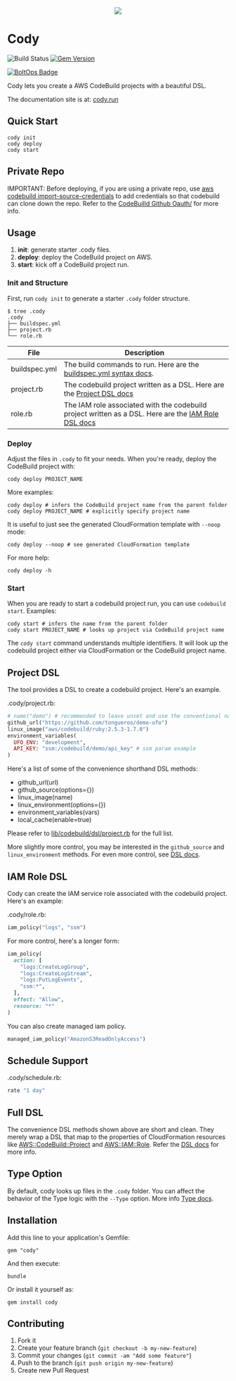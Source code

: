 <div align="center">
  <a href="http://cody.run"><img src="https://raw.githubusercontent.com/tongueroo/cody/master/docs/img/logos/cody-with-text.png" /></a>
</div>

# Cody

![Build Status](https://codebuild.us-west-2.amazonaws.com/badges?uuid=eyJlbmNyeXB0ZWREYXRhIjoiWWFRbjVNQlIvZGtSS2NMTGlRY3pWYm1lTGFFSG5acDc4b09hL2lHWGVxeHZaMGYxVTc0cGEwOHBHWHF6MjZiNlZNU0JqS0lvTnZkdWI5enRDczRZYStnPSIsIml2UGFyYW1ldGVyU3BlYyI6ImsyUDJNc2E3SlpYOGFYYy8iLCJtYXRlcmlhbFNldFNlcmlhbCI6MX0%3D&branch=master)
[![Gem Version](https://badge.fury.io/rb/cody.png)](http://badge.fury.io/rb/cody)

[![BoltOps Badge](https://img.boltops.com/boltops/badges/boltops-badge.png)](https://www.boltops.com)

Cody lets you create a AWS CodeBuild projects with a beautiful DSL.

The documentation site is at: [cody.run](https://cody.run/)

## Quick Start

    cody init
    cody deploy
    cody start

## Private Repo

IMPORTANT: Before deploying, if you are using a private repo, use [aws codebuild import-source-credentials](https://docs.aws.amazon.com/cli/latest/reference/codebuild/import-source-credentials.html) to add credentials so that codebuild can clone down the repo.  Refer to the [CodeBuilld Github Oauth/](https://cody.run/docs/github_oauth/) for more info.

## Usage

1. **init**: generate starter .cody files.
2. **deploy**: deploy the CodeBuild project on AWS.
3. **start**: kick off a CodeBuild project run.

### Init and Structure

First, run `cody init` to generate a starter `.cody` folder structure.

    $ tree .cody
    .cody
    ├── buildspec.yml
    ├── project.rb
    └── role.rb

File | Description
--- | ---
buildspec.yml | The build commands to run.  Here are the [buildspec.yml syntax docs](https://docs.aws.amazon.com/codebuild/latest/userguide/build-spec-ref.html).
project.rb | The codebuild project written as a DSL. Here are the [Project DSL docs](https://cody.run/docs/dsl/project/)
role.rb | The IAM role associated with the codebuild project written as a DSL. Here are the [IAM Role DSL docs](https://cody.run/docs/dsl/role/)

### Deploy

Adjust the files in `.cody` to fit your needs. When you're ready, deploy the CodeBuild project with:

    cody deploy PROJECT_NAME

More examples:

    cody deploy # infers the CodeBuild project name from the parent folder
    cody deploy PROJECT_NAME # explicitly specify project name

It is useful to just see the generated CloudFormation template with `--noop` mode:

    cody deploy --noop # see generated CloudFormation template

For more help:

    cody deploy -h

### Start

When you are ready to start a codebuild project run, you can use `codebuild start`. Examples:

    cody start # infers the name from the parent folder
    cody start PROJECT_NAME # looks up project via CodeBuild project name

The `cody start` command understands multiple identifiers. It will look up the codebuild project either via CloudFormation or the CodeBuild project name.

## Project DSL

The tool provides a DSL to create a codebuild project.  Here's an example.

.cody/project.rb:

```ruby
# name("demo") # recommended to leave unset and use the conventional name that cody sets
github_url("https://github.com/tongueroo/demo-ufo")
linux_image("aws/codebuild/ruby:2.5.3-1.7.0")
environment_variables(
  UFO_ENV: "development",
  API_KEY: "ssm:/codebuild/demo/api_key" # ssm param example
)
```

Here's a list of some of the convenience shorthand DSL methods:

* github_url(url)
* github_source(options={})
* linux_image(name)
* linux_environment(options={})
* environment_variables(vars)
* local_cache(enable=true)

Please refer to [lib/codebuild/dsl/project.rb](lib/codebuild/dsl/project.rb) for the full list.

More slightly more control, you may be interested in the `github_source` and `linux_environment` methods.  For even more control, see [DSL docs](https://cody.run/docs/dsl/).

## IAM Role DSL

Cody can create the IAM service role associated with the codebuild project. Here's an example:

.cody/role.rb:

```ruby
iam_policy("logs", "ssm")
```

For more control, here's a longer form:

```ruby
iam_policy(
  action: [
    "logs:CreateLogGroup",
    "logs:CreateLogStream",
    "logs:PutLogEvents",
    "ssm:*",
  ],
  effect: "Allow",
  resource: "*"
)
```

You can also create managed iam policy.

```ruby
managed_iam_policy("AmazonS3ReadOnlyAccess")
```

## Schedule Support

.cody/schedule.rb:

```ruby
rate "1 day"
```

## Full DSL

The convenience DSL methods shown above are short and clean.  They merely wrap a DSL that map to the properties of CloudFormation resources like [AWS::CodeBuild::Project](https://docs.aws.amazon.com/AWSCloudFormation/latest/UserGuide/aws-resource-codebuild-project.html) and [AWS::IAM::Role](https://docs.aws.amazon.com/AWSCloudFormation/latest/UserGuide/aws-resource-iam-role.html). Refer the [DSL docs](https://cody.run/docs/dsl/) for more info.

## Type Option

By default, cody looks up files in the `.cody` folder.  You can affect the behavior of the Type logic with the `--Type` option.  More info [Type docs](https://cody.run/docs/type-option/).

## Installation

Add this line to your application's Gemfile:

    gem "cody"

And then execute:

    bundle

Or install it yourself as:

    gem install cody

## Contributing

1. Fork it
2. Create your feature branch (`git checkout -b my-new-feature`)
3. Commit your changes (`git commit -am "Add some feature"`)
4. Push to the branch (`git push origin my-new-feature`)
5. Create new Pull Request
